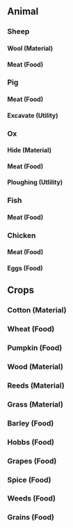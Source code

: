 ## Animal
### Sheep
#### Wool (Material)
#### Meat (Food)
### Pig
#### Meat (Food)
#### Excavate (Utility) 
### Ox
#### Hide (Material)
#### Meat (Food)
#### Ploughing (Utlility) 
### Fish
#### Meat (Food)
### Chicken
#### Meat (Food)
#### Eggs (Food)

## Crops
### Cotton (Material)
### Wheat (Food)
### Pumpkin (Food)
### Wood (Material)
### Reeds (Material)
### Grass (Material)
### Barley (Food)
### Hobbs (Food)
### Grapes (Food)
### Spice (Food)
### Weeds (Food)
### Grains (Food)
